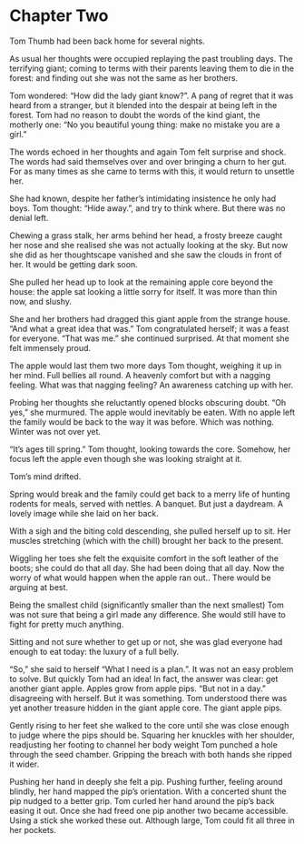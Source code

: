 
# Chapter Two

Tom Thumb had been back home for several nights.

As usual her thoughts were occupied replaying the past troubling days. The terrifying giant; coming to terms with their parents leaving them to die in the forest: and finding out she was not the same as her brothers. 

Tom wondered: “How did the lady giant know?”. A pang of regret that it was heard from a stranger, but it blended into the despair at being left in the forest. Tom had no reason to doubt the words of the kind giant, the motherly one: “No you beautiful young thing: make no mistake you are a girl.” 

The words echoed in her thoughts and again Tom felt surprise and shock. The words had said themselves over and over bringing a churn to her gut. For as many times as she came to terms with this, it would return to unsettle her.

She had known, despite her father’s intimidating insistence he only had boys. Tom thought: “Hide away.”, and try to think where. But there was no denial left.

Chewing a grass stalk, her arms behind her head, a frosty breeze caught her nose and she realised she was not actually looking at the sky. But now she did as her thoughtscape vanished and she saw the clouds in front of her. It would be getting dark soon.

She pulled her head up to look at the remaining apple core beyond the house: the apple sat looking a little sorry for itself. It was more than thin now, and slushy. 

She and her brothers had dragged this giant apple from the strange house. “And what a great idea that was.” Tom congratulated herself; it was a feast for everyone. “That was me.” she continued surprised. At that moment she felt immensely proud.

The apple would last them two more days Tom thought, weighing it up in her mind. Full bellies all round. A heavenly comfort but with a nagging feeling. What was that nagging feeling? An awareness catching up with her. 

Probing her thoughts she reluctantly opened blocks obscuring doubt. “Oh yes,” she murmured. The apple would inevitably be eaten. With no apple left the family would be back to the way it was before. Which was nothing. Winter was not over yet.

“It’s ages till spring.” Tom thought, looking towards the core. Somehow, her focus left the apple even though she was looking straight at it. 

Tom’s mind drifted.

Spring would break and the family could get back to a merry life of hunting rodents for meals, served with nettles. A banquet. But just a daydream. A lovely image while she laid on her back. 

With a sigh and the biting cold descending, she pulled herself up to sit. Her muscles stretching (which with the chill) brought her back to the present.

Wiggling her toes she felt the exquisite comfort in the soft leather of the boots; she could do that all day. She had been doing that all day. Now the worry of what would happen when the apple ran out.. There would be arguing at best. 

Being the smallest child (significantly smaller than the next smallest) Tom was not sure that being a girl made any difference. She would still have to fight for pretty much anything.

Sitting and not sure whether to get up or not, she was glad everyone had enough to eat today: the luxury of a full belly.

“So,” she said to herself “What I need is a plan.”. It was not an easy problem to solve. But quickly Tom had an idea! In fact, the answer was clear: get another giant apple. Apples grow from apple pips. “But not in a day.” disagreeing with herself. But it was something. Tom understood there was yet another treasure hidden in the giant apple core. The giant apple pips. 

Gently rising to her feet she walked to the core until she was close enough to judge where the pips should be. Squaring her knuckles with her shoulder, readjusting her footing to channel her body weight Tom punched a hole through the seed chamber. Gripping the breach with both hands she ripped it wider.

Pushing her hand in deeply she felt a pip. Pushing further, feeling around blindly, her hand mapped the pip’s orientation. With a concerted shunt the pip nudged to a better grip. Tom curled her hand around the pip’s back easing it out. Once she had freed one pip another two became accessible. Using a stick she worked these out. Although large, Tom could fit all three in her pockets.
